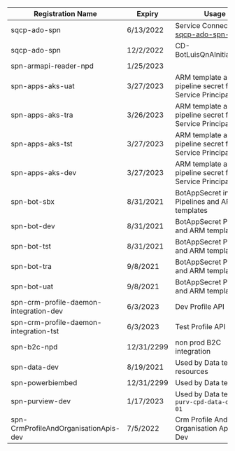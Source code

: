 
|Registration Name| Expiry | Usage |
|--|--|--|
| sqcp-ado-spn | 6/13/2022 | Service Connection [sqcp-ado-spn-dev](https://dev.azure.com/TASMUCP/TASMU%20Central%20Platform/_settings/adminservices?resourceId=a4b73e7c-6712-4ae7-a8cd-e3ff87bbdbac)|
| sqcp-ado-spn | 12/2/2022 | CD-BotLuisQnAInitialDeploy|
| spn-armapi-reader-npd|1/25/2023||
|spn-apps-aks-uat|3/27/2023|ARM template and pipeline secret for AKS Service Principal|
|spn-apps-aks-tra|3/26/2023|ARM template and pipeline secret for AKS Service Principal|
|spn-apps-aks-tst|3/27/2023|ARM template and pipeline secret for AKS Service Principal|
|spn-apps-aks-dev|3/27/2023|ARM template and pipeline secret for AKS Service Principal|
|spn-bot-sbx|8/31/2021| BotAppSecret in Pipelines and ARM templates|
|spn-bot-dev|8/31/2021| BotAppSecret Pipelines and ARM templates|
|spn-bot-tst|8/31/2021| BotAppSecret Pipelines and ARM templates|
|spn-bot-tra|9/8/2021| BotAppSecret Pipelines and ARM templates|
|spn-bot-uat|9/8/2021| BotAppSecret Pipelines and ARM templates|
|spn-crm-profile-daemon-integration-dev|6/3/2023|Dev Profile API|
|spn-crm-profile-daemon-integration-tst|6/3/2023|Test Profile API|
|spn-b2c-npd|12/31/2299|non prod B2C integration|
|spn-data-dev|8/19/2021|Used by Data team and resources|
|spn-powerbiembed|12/31/2299|Used by Data team|
|spn-purview-dev|1/17/2023|Used by Data team `purv-cpd-data-dev-we-01`|
|spn-CrmProfileAndOrganisationApis-dev| 7/5/2022 |Crm Profile And Organisation Apis - Dev|

<Add more to the list from AAD>